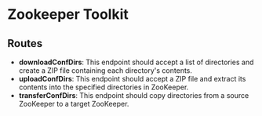 # Zookeeper Toolkit


## Routes

- **downloadConfDirs**: This endpoint should accept a list of directories and create a ZIP file containing each directory's contents.
- **uploadConfDirs**: This endpoint should accept a ZIP file and extract its contents into the specified directories in ZooKeeper.
- **transferConfDirs**: This endpoint should copy directories from a source ZooKeeper to a target ZooKeeper.

